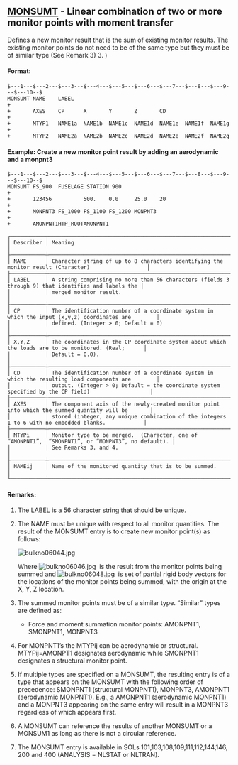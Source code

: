 ## [MONSUMT](https://nexus.hexagon.com/documentationcenter/bundle/MSC_Nastran_2022.4/page/Nastran_Combined_Book/qrg/bulkno/TOC.MONSUMT.xhtml) - Linear combination of two or more monitor points with moment transfer

Defines a new monitor result that is the sum of existing monitor results. The existing monitor points do not need to be of the same type but they must be of similar type (See Remark 3)  3. )

#### Format:

```nastran
$---1---$---2---$---3---$---4---$---5---$---6---$---7---$---8---$---9---$---10--$
MONSUMT NAME    LABEL                                                   +        
+       AXES    CP      X       Y       Z       CD                      +        
+       MTYP1   NAME1a  NAME1b  NAME1c  NAME1d  NAME1e  NAME1f  NAME1g  +        
+       MTYP2   NAME2a  NAME2b  NAME2c  NAME2d  NAME2e  NAME2f  NAME2g          
```

#### Example: Create a new monitor point result by adding an aerodynamic and a monpnt3

```nastran
$---1---$---2---$---3---$---4---$---5---$---6---$---7---$---8---$---9---$---10--$
MONSUMT FS_900  FUSELAGE STATION 900                                    +
+       123456          500.    0.0     25.0    20                      +        
+       MONPNT3 FS_1000 FS_1100 FS_1200 MONPNT3                         +        
+       AMONPNT1HTP_ROOTAMONPNT1                                                
```

```text
┌───────────┬────────────────────────────────────────────────────────────────────────────────────────────────────┐
│ Describer │ Meaning                                                                                            │
├───────────┼────────────────────────────────────────────────────────────────────────────────────────────────────┤
│ NAME      │ Character string of up to 8 characters identifying the monitor result (Character)                  │
├───────────┼────────────────────────────────────────────────────────────────────────────────────────────────────┤
│ LABEL     │ A string comprising no more than 56 characters (fields 3 through 9) that identifies and labels the │
│           │ merged monitor result.                                                                             │
├───────────┼────────────────────────────────────────────────────────────────────────────────────────────────────┤
│ CP        │ The identification number of a coordinate system in which the input (x,y,z) coordinates are        │
│           │ defined. (Integer > 0; Default = 0)                                                                │
├───────────┼────────────────────────────────────────────────────────────────────────────────────────────────────┤
│ X,Y,Z     │ The coordinates in the CP coordinate system about which the loads are to be monitored. (Real;      │
│           │ Default = 0.0).                                                                                    │
├───────────┼────────────────────────────────────────────────────────────────────────────────────────────────────┤
│ CD        │ The identification number of a coordinate system in which the resulting load components are        │
│           │ output. (Integer > 0; Default = the coordinate system specified by the CP field)                   │
├───────────┼────────────────────────────────────────────────────────────────────────────────────────────────────┤
│ AXES      │ The component axis of the newly-created monitor point into which the summed quantity will be       │
│           │ stored (integer, any unique combination of the integers 1 to 6 with no embedded blanks.            │
├───────────┼────────────────────────────────────────────────────────────────────────────────────────────────────┤
│ MTYPi     │ Monitor type to be merged.  (Character, one of “AMONPNT1”,  “SMONPNT1”, or “MONPNT3”, no default). │
│           │ See Remarks 3. and 4.                                                                              │
├───────────┼────────────────────────────────────────────────────────────────────────────────────────────────────┤
│ NAMEij    │ Name of the monitored quantity that is to be summed.                                               │
└───────────┴────────────────────────────────────────────────────────────────────────────────────────────────────┘
```

#### Remarks:

1. The LABEL is a 56 character string that should be unique.
2. The NAME must be unique with respect to all monitor quantities. The result of the MONSUMT entry is to create new monitor point(s) as follows:

    ![bulkno06044.jpg](https://help-be.hexagonmi.com/bundle/MSC_Nastran_2022.4/page/Nastran_Combined_Book/qrg/bulkno/../../../assets/bulkno06044.jpg?_LANG=enus)  

     Where  ![bulkno06046.jpg](https://help-be.hexagonmi.com/bundle/MSC_Nastran_2022.4/page/Nastran_Combined_Book/qrg/bulkno/../../../assets/bulkno06046.jpg?_LANG=enus)  is the result from the monitor points being summed and  ![bulkno06048.jpg](https://help-be.hexagonmi.com/bundle/MSC_Nastran_2022.4/page/Nastran_Combined_Book/qrg/bulkno/../../../assets/bulkno06048.jpg?_LANG=enus)  is set of partial rigid body vectors for the locations of the monitor points being summed, with the origin at the X, Y, Z location.

3. The summed monitor points must be of a similar type. “Similar” types are defined as:
    - Force and moment summation monitor points: AMONPNT1, SMONPNT1, MONPNT3
4. For MONPNT1’s the MTYPij can be aerodynamic or structural. MTYPij=AMONPT1 designates aerodynamic while SMONPNT1 designates a structural monitor point.
5. If multiple types are specified on a MONSUMT, the resulting entry is of a type that appears on the MONSUMT with the following order of precedence: SMONPNT1 (structural MONPNT1), MONPNT3, AMONPNT1 (aerodynamic MONPNT1). E.g., a AMONPNT1 (aerodynamic MONPNT1) and a MONPNT3 appearing on the same entry will result in a MONPNT3 regardless of which appears first. 
6. A MONSUMT can reference the results of another MONSUMT or a MONSUM1 as long as there is not a circular reference.
7. The MONSUMT entry is available in SOLs 101,103,108,109,111,112,144,146, 200 and 400 (ANALYSIS = NLSTAT or NLTRAN).
